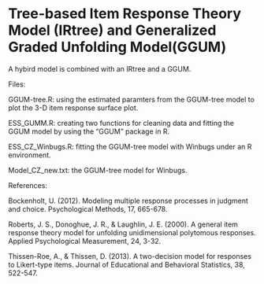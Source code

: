 # Tree-based Item Response Theory Model (IRtree) and Generalized Graded Unfolding Model(GGUM)
A hybird model is combined with an IRtree and a GGUM.

Files: 

GGUM-tree.R: using the estimated paramters from the GGUM-tree model to plot the 3-D item response surface plot.

ESS_GUMM.R: creating two functions for cleaning data and fitting the GGUM model by using the “GGUM” package in R.

ESS_CZ_Winbugs.R: fitting the GGUM-tree model with Winbugs under an R environment.

Model_CZ_new.txt: the GGUM-tree model for Winbugs.


References: 

Bockenholt, U. (2012). Modeling multiple response processes in judgment and choice. Psychological Methods, 17, 665-678.

Roberts, J. S., Donoghue, J. R., & Laughlin, J. E. (2000). A general item response theory model for unfolding unidimensional polytomous responses. Applied Psychological Measurement, 24, 3-32.

Thissen-Roe, A., & Thissen, D. (2013). A two-decision model for responses to Likert-type items. Journal of Educational and Behavioral Statistics, 38, 522-547.


